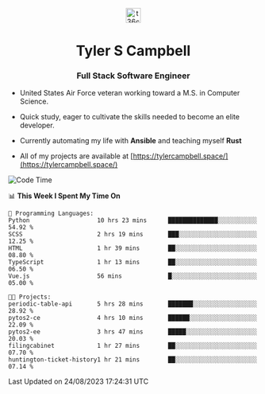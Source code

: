 <p align="center">
<a href="https://www.linkedin.com/in/t36campbell" target="blank"><img align="center" src="https://ik.imagekit.io/t36campbell/Portfolio/linkedin.png.original_m8bbGgPh6.png" alt="t36campbell" height="30" width="30" /></a>
</p>
<h1 align="center">Tyler S Campbell</h1>
<h3 align="center">Full Stack Software Engineer</h3>

* United States Air Force veteran working toward a M.S. in Computer Science.

* Quick study, eager to cultivate the skills needed to become an elite developer.

* Currently automating my life with **Ansible** and teaching myself **Rust**

* All of my projects are available at [https://tylercampbell.space/](https://tylercampbell.space/)

<!--START_SECTION:waka-->
![Code Time](http://img.shields.io/badge/Code%20Time-2%2C725%20hrs%204%20mins-blue)

📊 **This Week I Spent My Time On** 

```text
💬 Programming Languages: 
Python                   10 hrs 23 mins      ██████████████░░░░░░░░░░░   54.92 % 
SCSS                     2 hrs 19 mins       ███░░░░░░░░░░░░░░░░░░░░░░   12.25 % 
HTML                     1 hr 39 mins        ██░░░░░░░░░░░░░░░░░░░░░░░   08.80 % 
TypeScript               1 hr 13 mins        ██░░░░░░░░░░░░░░░░░░░░░░░   06.50 % 
Vue.js                   56 mins             █░░░░░░░░░░░░░░░░░░░░░░░░   05.00 % 

🐱‍💻 Projects: 
periodic-table-api       5 hrs 28 mins       ███████░░░░░░░░░░░░░░░░░░   28.92 % 
pytos2-ce                4 hrs 10 mins       ██████░░░░░░░░░░░░░░░░░░░   22.09 % 
pytos2-ee                3 hrs 47 mins       █████░░░░░░░░░░░░░░░░░░░░   20.03 % 
filingcabinet            1 hr 27 mins        ██░░░░░░░░░░░░░░░░░░░░░░░   07.70 % 
huntington-ticket-history1 hr 21 mins        ██░░░░░░░░░░░░░░░░░░░░░░░   07.14 % 
```


 Last Updated on 24/08/2023 17:24:31 UTC
<!--END_SECTION:waka-->
